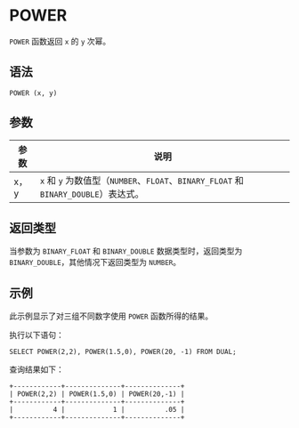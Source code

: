 POWER 
==========================



`POWER` 函数返回 `x` 的 `y` 次幂。

语法 
--------------

    POWER (x, y)



参数 
--------------



| 参数  |                                  说明                                   |
|-----|-----------------------------------------------------------------------|
| x，y | `x` 和 `y` 为数值型（`NUMBER`、`FLOAT`、`BINARY_FLOAT` 和 `BINARY_DOUBLE`）表达式。 |



返回类型 
----------------

当参数为 `BINARY_FLOAT` 和 `BINARY_DOUBLE` 数据类型时，返回类型为 `BINARY_DOUBLE`，其他情况下返回类型为 `NUMBER`。

示例 
--------------

此示例显示了对三组不同数字使用 `POWER` 函数所得的结果。

执行以下语句：

    SELECT POWER(2,2), POWER(1.5,0), POWER(20, -1) FROM DUAL;



查询结果如下：

    +------------+--------------+--------------+
    | POWER(2,2) | POWER(1.5,0) | POWER(20,-1) |
    +------------+--------------+--------------+
    |          4 |            1 |          .05 |
    +------------+--------------+--------------+


